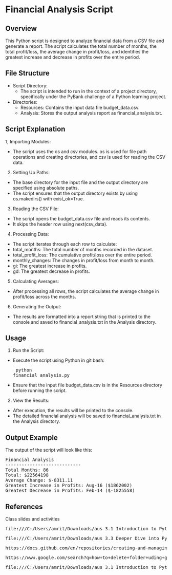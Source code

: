 # Financial Analysis Script
## Overview
This Python script is designed to analyze financial data from a CSV file and generate a report. The script calculates the total number of months, the total profit/loss, the average change in profit/loss, and identifies the greatest increase and decrease in profits over the entire period.

## File Structure
- Script Directory:
  - The script is intended to run in the context of a project directory, specifically under the PyBank challenge of a Python learning project.
- Directories:
  - Resources: Contains the input data file budget_data.csv.
   - Analysis: Stores the output analysis report as financial_analysis.txt.

## Script Explanation
1, Importing Modules:
- The script uses the os and csv modules. os is used for file path operations and creating directories, and csv is used for reading the CSV data.
2. Setting Up Paths:
- The base directory for the input file and the output directory are specified using absolute paths.
- The script ensures that the output directory exists by using os.makedirs() with exist_ok=True.
3. Reading the CSV File:
- The script opens the budget_data.csv file and reads its contents.
- It skips the header row using next(csv_data).
4. Processing Data:
- The script iterates through each row to calculate:
 - total_months: The total number of months recorded in the dataset.
 - total_profit_loss: The cumulative profit/loss over the entire period.
 - monthly_changes: The changes in profit/loss from month to month.
 - gi: The greatest increase in profits.
 - gd: The greatest decrease in profits.
5. Calculating Averages:
- After processing all rows, the script calculates the average change in profit/loss across the months.
6. Generating the Output:
- The results are formatted into a report string that is printed to the console and saved to financial_analysis.txt in the Analysis directory.
## Usage
1. Run the Script:
- Execute the script using Python in git bash: <pre>
python financial_analysis.py</pre> 
- Ensure that the input file budget_data.csv is in the Resources directory before running the script.
2. View the Results:
- After execution, the results will be printed to the console.
- The detailed financial analysis will be saved to financial_analysis.txt in the Analysis directory.
## Output Example
The output of the script will look like this:
<pre>
Financial Analysis
----------------------------
Total Months: 86
Total: $22564198
Average Change: $-8311.11
Greatest Increase in Profits: Aug-16 ($1862002)
Greatest Decrease in Profits: Feb-14 ($-1825558)</pre>
## References
Class slides and activities
<pre>file:///C:/Users/amrit/Downloads/aus_3.1_Introduction_to_Python.pdf</pre>
<pre>file:///C:/Users/amrit/Downloads/aus_3.3_Deeper_Dive_into_Python.pdf</pre>
<pre>https://docs.github.com/en/repositories/creating-and-managing-repositories/cloning-a-repository</pre>
<pre>https://www.google.com/search?q=how+to+delete+folder+uding+git+bash&rlz=1C1CHBF_en-GBAU886AU886&oq=how+to+delete+folder+uding+git+bash&gs_lcrp=EgZjaHJvbWUyBggAEEUYOTIJCAEQABgNGIAEMggIAhAAGBYYHjIICAMQABgWGB4yCAgEEAAYFhgeMggIBRAAGBYYHjINCAYQABiGAxiABB</pre>
<pre>file:///C:/Users/amrit/Downloads/aus_3.1_Introduction_to_Python.pdf</pre>


